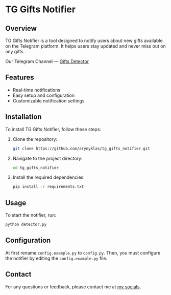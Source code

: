 # TG Gifts Notifier

## Overview

TG Gifts Notifier is a tool designed to notify users about new gifts available on the Telegram platform. It helps users stay updated and never miss out on any gifts.

Our Telegram Channel — [Gifts Detector](https://t.me/gifts_detector)

## Features

- Real-time notifications
- Easy setup and configuration
- Customizable notification settings

## Installation

To install TG Gifts Notifier, follow these steps:

1. Clone the repository:

    ```sh
    git clone https://github.com/arynyklas/tg_gifts_notifier.git
    ```

2. Navigate to the project directory:

    ```sh
    cd tg_gifts_notifier
    ```

3. Install the required dependencies:

    ```sh
    pip install -r requirements.txt
    ```

## Usage

To start the notifier, run:

```sh
python detector.py
```

## Configuration

At first rename `config.example.py` to `config.py`.
Then, you must configure the notifier by editing the `config.example.py` file.

## Contact

For any questions or feedback, please contact me at [my socials](https://aryn.sek.su/).
